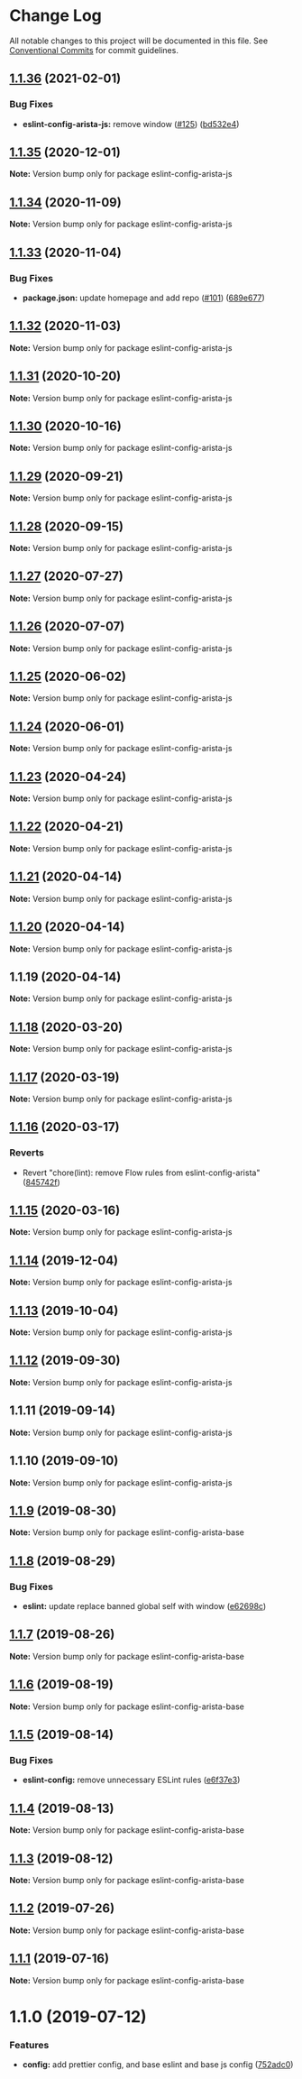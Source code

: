 # Change Log

All notable changes to this project will be documented in this file.
See [Conventional Commits](https://conventionalcommits.org) for commit guidelines.

## [1.1.36](https://github.com/aristanetworks/cloudvision-frontend-config/compare/eslint-config-arista-js@1.1.35...eslint-config-arista-js@1.1.36) (2021-02-01)


### Bug Fixes

* **eslint-config-arista-js:** remove window ([#125](https://github.com/aristanetworks/cloudvision-frontend-config/issues/125)) ([bd532e4](https://github.com/aristanetworks/cloudvision-frontend-config/commit/bd532e4b7299950c5d5d625d35d1f1db28b39116))





## [1.1.35](https://github.com/aristanetworks/cloudvision-frontend-config/compare/eslint-config-arista-js@1.1.34...eslint-config-arista-js@1.1.35) (2020-12-01)

**Note:** Version bump only for package eslint-config-arista-js





## [1.1.34](https://github.com/aristanetworks/cloudvision-frontend-config/compare/eslint-config-arista-js@1.1.33...eslint-config-arista-js@1.1.34) (2020-11-09)

**Note:** Version bump only for package eslint-config-arista-js





## [1.1.33](https://github.com/aristanetworks/cloudvision-frontend-config/compare/eslint-config-arista-js@1.1.32...eslint-config-arista-js@1.1.33) (2020-11-04)


### Bug Fixes

* **package.json:** update homepage and add repo ([#101](https://github.com/aristanetworks/cloudvision-frontend-config/issues/101)) ([689e677](https://github.com/aristanetworks/cloudvision-frontend-config/commit/689e677dd70e10b14093806cbbd8eca28e35bd23))





## [1.1.32](https://github.com/aristanetworks/cloudvision-frontend-config/compare/eslint-config-arista-js@1.1.31...eslint-config-arista-js@1.1.32) (2020-11-03)

**Note:** Version bump only for package eslint-config-arista-js





## [1.1.31](https://github.com/aristanetworks/cloudvision-frontend-config/compare/eslint-config-arista-js@1.1.30...eslint-config-arista-js@1.1.31) (2020-10-20)

**Note:** Version bump only for package eslint-config-arista-js





## [1.1.30](https://github.com/aristanetworks/cloudvision-frontend-config/compare/eslint-config-arista-js@1.1.29...eslint-config-arista-js@1.1.30) (2020-10-16)

**Note:** Version bump only for package eslint-config-arista-js





## [1.1.29](https://github.com/aristanetworks/cloudvision-frontend-config/compare/eslint-config-arista-js@1.1.28...eslint-config-arista-js@1.1.29) (2020-09-21)

**Note:** Version bump only for package eslint-config-arista-js





## [1.1.28](https://github.com/aristanetworks/cloudvision-frontend-config/compare/eslint-config-arista-js@1.1.27...eslint-config-arista-js@1.1.28) (2020-09-15)

**Note:** Version bump only for package eslint-config-arista-js





## [1.1.27](https://github.com/aristanetworks/cloudvision-frontend-config/compare/eslint-config-arista-js@1.1.26...eslint-config-arista-js@1.1.27) (2020-07-27)

**Note:** Version bump only for package eslint-config-arista-js





## [1.1.26](https://github.com/aristanetworks/cloudvision-frontend-config/compare/eslint-config-arista-js@1.1.25...eslint-config-arista-js@1.1.26) (2020-07-07)

**Note:** Version bump only for package eslint-config-arista-js





## [1.1.25](https://github.com/aristanetworks/cloudvision-frontend-config/compare/eslint-config-arista-js@1.1.24...eslint-config-arista-js@1.1.25) (2020-06-02)

**Note:** Version bump only for package eslint-config-arista-js





## [1.1.24](https://github.com/aristanetworks/cloudvision-frontend-config/compare/eslint-config-arista-js@1.1.23...eslint-config-arista-js@1.1.24) (2020-06-01)

**Note:** Version bump only for package eslint-config-arista-js





## [1.1.23](https://github.com/aristanetworks/cloudvision-frontend-config/compare/eslint-config-arista-js@1.1.22...eslint-config-arista-js@1.1.23) (2020-04-24)

**Note:** Version bump only for package eslint-config-arista-js





## [1.1.22](https://github.com/aristanetworks/cloudvision-frontend-config/compare/eslint-config-arista-js@1.1.19...eslint-config-arista-js@1.1.22) (2020-04-21)

**Note:** Version bump only for package eslint-config-arista-js





## [1.1.21](https://github.com/aristanetworks/cloudvision-frontend-config/compare/eslint-config-arista-js@1.1.19...eslint-config-arista-js@1.1.21) (2020-04-14)

**Note:** Version bump only for package eslint-config-arista-js





## [1.1.20](https://github.com/aristanetworks/cloudvision-frontend-config/compare/eslint-config-arista-js@1.1.19...eslint-config-arista-js@1.1.20) (2020-04-14)

**Note:** Version bump only for package eslint-config-arista-js





## 1.1.19 (2020-04-14)

**Note:** Version bump only for package eslint-config-arista-js





## [1.1.18](http://gerrit.corp.arista.io:29418/web-components/compare/eslint-config-arista-js@1.1.17...eslint-config-arista-js@1.1.18) (2020-03-20)

**Note:** Version bump only for package eslint-config-arista-js





## [1.1.17](http://gerrit.corp.arista.io:29418/web-components/compare/eslint-config-arista-js@1.1.16...eslint-config-arista-js@1.1.17) (2020-03-19)

**Note:** Version bump only for package eslint-config-arista-js





## [1.1.16](http://gerrit.corp.arista.io:29418/web-components/compare/eslint-config-arista-js@1.1.15...eslint-config-arista-js@1.1.16) (2020-03-17)


### Reverts

* Revert "chore(lint): remove Flow rules from eslint-config-arista" ([845742f](http://gerrit.corp.arista.io:29418/web-components/commits/845742f94db1bb8c5445bac761720a7e5492820e))





## [1.1.15](http://gerrit.corp.arista.io:29418/web-components/compare/eslint-config-arista-js@1.1.14...eslint-config-arista-js@1.1.15) (2020-03-16)

**Note:** Version bump only for package eslint-config-arista-js





## [1.1.14](http://gerrit.corp.arista.io:29418/web-components/compare/eslint-config-arista-js@1.1.13...eslint-config-arista-js@1.1.14) (2019-12-04)

**Note:** Version bump only for package eslint-config-arista-js





## [1.1.13](http://gerrit.corp.arista.io:29418/web-components/compare/eslint-config-arista-js@1.1.12...eslint-config-arista-js@1.1.13) (2019-10-04)

**Note:** Version bump only for package eslint-config-arista-js





## [1.1.12](http://gerrit.corp.arista.io:29418/web-components/compare/eslint-config-arista-js@1.1.11...eslint-config-arista-js@1.1.12) (2019-09-30)

**Note:** Version bump only for package eslint-config-arista-js





## 1.1.11 (2019-09-14)

**Note:** Version bump only for package eslint-config-arista-js





## 1.1.10 (2019-09-10)

**Note:** Version bump only for package eslint-config-arista-js





## [1.1.9](http://gerrit.corp.arista.io:29418/web-components/compare/eslint-config-arista-base@1.1.8...eslint-config-arista-base@1.1.9) (2019-08-30)

**Note:** Version bump only for package eslint-config-arista-base





## [1.1.8](http://gerrit.corp.arista.io:29418/web-components/compare/eslint-config-arista-base@1.1.7...eslint-config-arista-base@1.1.8) (2019-08-29)


### Bug Fixes

* **eslint:** update replace banned global self with window ([e62698c](http://gerrit.corp.arista.io:29418/web-components/commits/e62698c))





## [1.1.7](http://gerrit.corp.arista.io:29418/web-components/compare/eslint-config-arista-base@1.1.6...eslint-config-arista-base@1.1.7) (2019-08-26)

**Note:** Version bump only for package eslint-config-arista-base





## [1.1.6](http://gerrit.corp.arista.io:29418/web-components/compare/eslint-config-arista-base@1.1.5...eslint-config-arista-base@1.1.6) (2019-08-19)

**Note:** Version bump only for package eslint-config-arista-base





## [1.1.5](http://gerrit.corp.arista.io:29418/web-components/compare/eslint-config-arista-base@1.1.4...eslint-config-arista-base@1.1.5) (2019-08-14)


### Bug Fixes

* **eslint-config:** remove unnecessary ESLint rules ([e6f37e3](http://gerrit.corp.arista.io:29418/web-components/commits/e6f37e3))





## [1.1.4](http://gerrit.corp.arista.io:29418/web-components/compare/eslint-config-arista-base@1.1.3...eslint-config-arista-base@1.1.4) (2019-08-13)

**Note:** Version bump only for package eslint-config-arista-base





## [1.1.3](http://gerrit.corp.arista.io:29418/web-components/compare/eslint-config-arista-base@1.1.2...eslint-config-arista-base@1.1.3) (2019-08-12)

**Note:** Version bump only for package eslint-config-arista-base





## [1.1.2](http://gerrit.corp.arista.io:29418/web-components/compare/eslint-config-arista-base@1.1.1...eslint-config-arista-base@1.1.2) (2019-07-26)

**Note:** Version bump only for package eslint-config-arista-base





## [1.1.1](http://gerrit.corp.arista.io:29418/web-components/compare/eslint-config-arista-base@1.1.0...eslint-config-arista-base@1.1.1) (2019-07-16)

**Note:** Version bump only for package eslint-config-arista-base





# 1.1.0 (2019-07-12)


### Features

* **config:** add prettier config, and base eslint and base js config ([752adc0](http://gerrit.corp.arista.io:29418/web-components/commits/752adc0))
